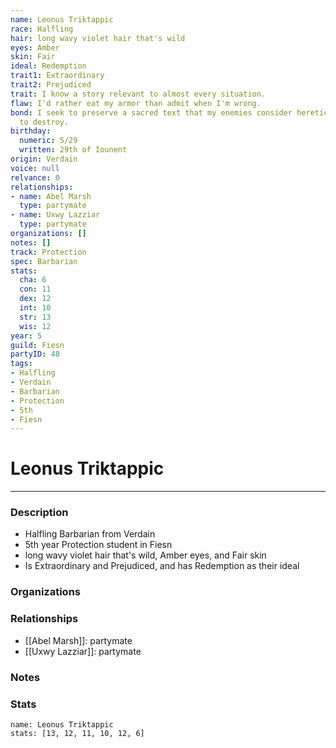 ```yaml
---
name: Leonus Triktappic
race: Halfling
hair: long wavy violet hair that's wild
eyes: Amber
skin: Fair
ideal: Redemption
trait1: Extraordinary
trait2: Prejudiced
trait: I know a story relevant to almost every situation.
flaw: I'd rather eat my armor than admit when I'm wrong.
bond: I seek to preserve a sacred text that my enemies consider heretical and seek
  to destroy.
birthday:
  numeric: 5/29
  written: 29th of Iounent
origin: Verdain
voice: null
relvance: 0
relationships:
- name: Abel Marsh
  type: partymate
- name: Uxwy Lazziar
  type: partymate
organizations: []
notes: []
track: Protection
spec: Barbarian
stats:
  cha: 6
  con: 11
  dex: 12
  int: 10
  str: 13
  wis: 12
year: 5
guild: Fiesn
partyID: 48
tags:
- Halfling
- Verdain
- Barbarian
- Protection
- 5th
- Fiesn
---
```

# Leonus Triktappic
---
### Description
- Halfling Barbarian from Verdain
- 5th year Protection student in Fiesn
- long wavy violet hair that's wild, Amber eyes, and Fair skin
- Is Extraordinary and Prejudiced, and has Redemption as their ideal

### Organizations

### Relationships
- [[Abel Marsh]]: partymate
- [[Uxwy Lazziar]]: partymate

### Notes

### Stats
```statblock
name: Leonus Triktappic
stats: [13, 12, 11, 10, 12, 6]
```